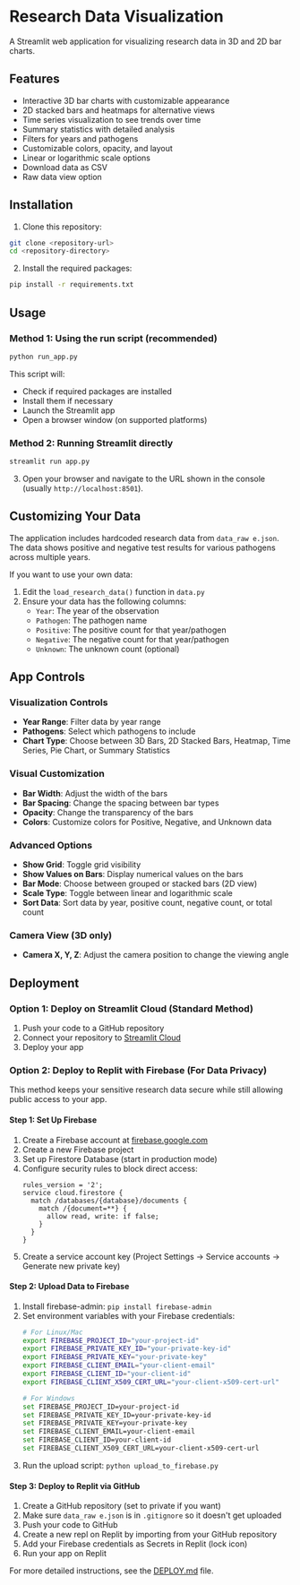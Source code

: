 # Research Data Visualization

A Streamlit web application for visualizing research data in 3D and 2D bar charts.

## Features

- Interactive 3D bar charts with customizable appearance
- 2D stacked bars and heatmaps for alternative views
- Time series visualization to see trends over time
- Summary statistics with detailed analysis
- Filters for years and pathogens
- Customizable colors, opacity, and layout
- Linear or logarithmic scale options
- Download data as CSV
- Raw data view option

## Installation

1. Clone this repository:
```bash
git clone <repository-url>
cd <repository-directory>
```

2. Install the required packages:
```bash
pip install -r requirements.txt
```

## Usage

### Method 1: Using the run script (recommended)
```bash
python run_app.py
```
This script will:
- Check if required packages are installed
- Install them if necessary
- Launch the Streamlit app
- Open a browser window (on supported platforms)

### Method 2: Running Streamlit directly
```bash
streamlit run app.py
```

3. Open your browser and navigate to the URL shown in the console (usually `http://localhost:8501`).

## Customizing Your Data

The application includes hardcoded research data from `data_raw e.json`. The data shows positive and negative test results for various pathogens across multiple years.

If you want to use your own data:

1. Edit the `load_research_data()` function in `data.py`
2. Ensure your data has the following columns:
   - `Year`: The year of the observation
   - `Pathogen`: The pathogen name
   - `Positive`: The positive count for that year/pathogen
   - `Negative`: The negative count for that year/pathogen
   - `Unknown`: The unknown count (optional)

## App Controls

### Visualization Controls
- **Year Range**: Filter data by year range
- **Pathogens**: Select which pathogens to include
- **Chart Type**: Choose between 3D Bars, 2D Stacked Bars, Heatmap, Time Series, Pie Chart, or Summary Statistics

### Visual Customization
- **Bar Width**: Adjust the width of the bars
- **Bar Spacing**: Change the spacing between bar types
- **Opacity**: Change the transparency of the bars
- **Colors**: Customize colors for Positive, Negative, and Unknown data

### Advanced Options
- **Show Grid**: Toggle grid visibility
- **Show Values on Bars**: Display numerical values on the bars
- **Bar Mode**: Choose between grouped or stacked bars (2D view)
- **Scale Type**: Toggle between linear and logarithmic scale
- **Sort Data**: Sort data by year, positive count, negative count, or total count

### Camera View (3D only)
- **Camera X, Y, Z**: Adjust the camera position to change the viewing angle

## Deployment

### Option 1: Deploy on Streamlit Cloud (Standard Method)

1. Push your code to a GitHub repository
2. Connect your repository to [Streamlit Cloud](https://streamlit.io/cloud)
3. Deploy your app

### Option 2: Deploy to Replit with Firebase (For Data Privacy)

This method keeps your sensitive research data secure while still allowing public access to your app.

#### Step 1: Set Up Firebase

1. Create a Firebase account at [firebase.google.com](https://firebase.google.com)
2. Create a new Firebase project
3. Set up Firestore Database (start in production mode)
4. Configure security rules to block direct access:
   ```
   rules_version = '2';
   service cloud.firestore {
     match /databases/{database}/documents {
       match /{document=**} {
         allow read, write: if false;
       }
     }
   }
   ```
5. Create a service account key (Project Settings → Service accounts → Generate new private key)

#### Step 2: Upload Data to Firebase

1. Install firebase-admin: `pip install firebase-admin`
2. Set environment variables with your Firebase credentials:
   ```bash
   # For Linux/Mac
   export FIREBASE_PROJECT_ID="your-project-id"
   export FIREBASE_PRIVATE_KEY_ID="your-private-key-id"
   export FIREBASE_PRIVATE_KEY="your-private-key"
   export FIREBASE_CLIENT_EMAIL="your-client-email"
   export FIREBASE_CLIENT_ID="your-client-id"
   export FIREBASE_CLIENT_X509_CERT_URL="your-client-x509-cert-url"
   
   # For Windows
   set FIREBASE_PROJECT_ID=your-project-id
   set FIREBASE_PRIVATE_KEY_ID=your-private-key-id
   set FIREBASE_PRIVATE_KEY=your-private-key
   set FIREBASE_CLIENT_EMAIL=your-client-email
   set FIREBASE_CLIENT_ID=your-client-id
   set FIREBASE_CLIENT_X509_CERT_URL=your-client-x509-cert-url
   ```
3. Run the upload script: `python upload_to_firebase.py`

#### Step 3: Deploy to Replit via GitHub

1. Create a GitHub repository (set to private if you want)
2. Make sure `data_raw e.json` is in `.gitignore` so it doesn't get uploaded
3. Push your code to GitHub
4. Create a new repl on Replit by importing from your GitHub repository
5. Add your Firebase credentials as Secrets in Replit (lock icon)
6. Run your app on Replit

For more detailed instructions, see the [DEPLOY.md](DEPLOY.md) file. 
